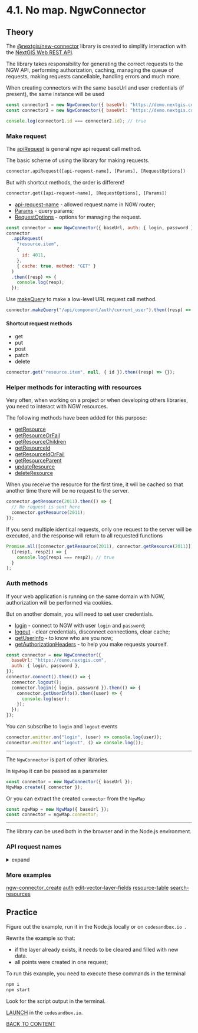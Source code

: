# 4.1. No map. NgwConnector

## Theory

The [@nextgis/new-connector](https://github.com/nextgis/nextgis_frontend/tree/master/packages/new-connector) library is created to simplify interaction with the [NextGIS Web REST API](https://docs.nextgis.ru/docs_ngweb_dev/doc/developer/toc.html).

The library takes responsibility for generating the correct requests to the NGW API, performing authorization, caching, managing the queue of requests, making requests cancellable, handling errors and much more.

When creating connectors with the same baseUrl and user credentials (if present), the same instance will be used

```javascript
const connector1 = new NgwConnector({ baseUrl: "https://demo.nextgis.com" });
const connector2 = new NgwConnector({ baseUrl: "https://demo.nextgis.com" });

console.log(connector1.id === connector2.id); // true
```

### Make request

The [apiRequest](https://code-api.nextgis.com/classes/ngw_connector.default.html#apiRequest) is general ngw api request call method.

The basic scheme of using the library for making requests.

```txt
connector.apiRequest([api-request-name], [Params], [RequestOptions])
```

But with shortcut methods, the order is different!

```txt
connector.get([api-request-name], [RequestOptions], [Params])
```

- [api-request-name](#api-request-names) - allowed request name in NGW router;
- [Params](https://code-api.nextgis.com/interfaces/ngw_connector.Params.html) - query params;
- [RequestOptions](https://code-api.nextgis.com/interfaces/ngw_connector.RequestOptions.html) - options for managing the request.

```javascript
const connector = new NgwConnector({ baseUrl, auth: { login, password } });
connector
  .apiRequest(
    "resource.item",
    {
      id: 4011,
    },
    { cache: true, method: "GET" }
  )
  .then((resp) => {
    console.log(resp);
  });
```

Use [makeQuery](https://code-api.nextgis.com/classes/ngw_connector.default.html#makeQuery) to make a low-level URL request call method.

```javascript
connector.makeQuery("/api/component/auth/current_user").then((resp) => {});
```

#### Shortcut request methods

- get
- put
- post
- patch
- delete

```javascript
connector.get("resource.item", null, { id }).then((resp) => {});
```

### Helper methods for interacting with resources

Very often, when working on a project or when developing others libraries, you need to interact with NGW resources.

The following methods have been added for this purpose:

- [getResource](https://code-api.nextgis.com/classes/ngw_connector.default.html#getResource)
- [getResourceOrFail](https://code-api.nextgis.com/classes/ngw_connector.default.html#getResourceOrFail)
- [getResourceChildren](https://code-api.nextgis.com/classes/ngw_connector.default.html#getResourceChildren)
- [getResourceId](https://code-api.nextgis.com/classes/ngw_connector.default.html#getResourceId)
- [getResourceIdOrFail](https://code-api.nextgis.com/classes/ngw_connector.default.html#getResourceIdOrFail)
- [getResourceParent](https://code-api.nextgis.com/classes/ngw_connector.default.html#getResourceParent)
- [updateResource](https://code-api.nextgis.com/classes/ngw_connector.default.html#updateResource)
- [deleteResource](https://code-api.nextgis.com/classes/ngw_connector.default.html#deleteResource)

When you receive the resource for the first time, it will be cached so that another time there will be no request to the server.

```javascript
connector.getResource(2011).then(() => {
  // No request is sent here
  connector.getResource(2011);
});
```

If you send multiple identical requests, only one request to the server will be executed, and the response will return to all requested functions

```javascript
Promise.all([connector.getResource(2011), connector.getResource(2011)]).then(
  ([resp1, resp2]) => {
    console.log(resp1 === resp2); // true
  }
);
```

### Auth methods

If your web application is running on the same domain with NGW, authorization will be performed via cookies.

But on another domain, you will need to set user credentials.

- [login](https://code-api.nextgis.com/classes/ngw_connector.default.html#login) - connect to NGW with user `login` and `password`;
- [logout](https://code-api.nextgis.com/classes/ngw_connector.default.html#logout) - clear credentials, disconnect connections, clear cache;
- [getUserInfo](https://code-api.nextgis.com/classes/ngw_connector.default.html#getUserInfo) - to know who are you now;
- [getAuthorizationHeaders](https://code-api.nextgis.com/classes/ngw_connector.default.html#getAuthorizationHeaders) - to help you make requests yourself.

```javascript
const connector = new NgwConnector({
  baseUrl: "https://demo.nextgis.com",
  auth: { login, password },
});
connector.connect().then(() => {
  connector.logout();
  connector.login({ login, password }).then(() => {
    connector.getUserInfo().then((user) => {
      console.log(user);
    });
  });
});
```

You can subscribe to `login` and `logout` events

```javascript
connector.emitter.on("login", (user) => console.log(user));
connector.emitter.on("logout", () => console.log());
```

---

The `NgwConnector` is part of other libraries.

In `NgwMap` it can be passed as a parameter

```javascript
const connector = new NgwConnector({ baseUrl });
NgwMap.create({ connector });
```

Or you can extract the created `connector` from the `NgwMap`

```javascript
const ngwMap = new NgwMap({ baseUrl });
const connector = ngwMap.connector;
```

---

The library can be used both in the browser and in the Node.js environment.

### API request names

<details>
  <summary>expand</summary>

| request name                      | url                                                   | arguments        |
| --------------------------------- | ----------------------------------------------------- | ---------------- |
| auth.current_user                 | /api/component/auth/current_user                      |                  |
| auth.group.collection             | /api/component/auth/group/                            |                  |
| auth.group.create                 | /auth/group/create                                    |                  |
| auth.group.delete                 | /auth/group/{0}/delete                                | id               |
| auth.group.edit                   | /auth/group/{0}/edit                                  | id               |
| auth.group.item                   | /api/component/auth/group/{0}                         | id               |
| auth.login_cookies                | /api/component/auth/login                             |                  |
| auth.logout_cookies               | /api/component/auth/logout                            |                  |
| auth.profile                      | /api/component/auth/profile                           |                  |
| auth.register                     | /api/component/auth/register                          |                  |
| auth.user.collection              | /api/component/auth/user/                             |                  |
| auth.user.create                  | /auth/user/create                                     |                  |
| auth.user.delete                  | /auth/user/{0}/delete                                 | id               |
| auth.user.edit                    | /auth/user/{0}/edit                                   | id               |
| auth.user.item                    | /api/component/auth/user/{0}                          | id               |
| collector.resource.read           | /collector/resource/{0}/read                          | id               |
| collector.resource.users          | /collector/resource/{0}/users                         | id               |
| collector.settings                | /api/component/collector/settings                     |                  |
| collector.settings.users          | /collector/user                                       |                  |
| collector.user                    | /collector/user/{0}                                   | user_id          |
| feature_attachment.collection     | /api/resource/{0}/feature/{1}/attachment/             | id,fid           |
| feature_attachment.download       | /api/resource/{0}/feature/{1}/attachment/{2}/download | id,fid,aid       |
| feature_attachment.image          | /api/resource/{0}/feature/{1}/attachment/{2}/image    | id,fid,aid       |
| feature_attachment.item           | /api/resource/{0}/feature/{1}/attachment/{2}          | id,fid,aid       |
| feature_layer.feature.browse      | /resource/{0}/feature/                                | id               |
| feature_layer.feature.collection  | /api/resource/{0}/feature/                            | id               |
| feature_layer.feature.count       | /api/resource/{0}/feature_count                       | id               |
| feature_layer.feature.item        | /api/resource/{0}/feature/{1}                         | id,fid           |
| feature_layer.feature.item_extent | /api/resource/{0}/feature/{1}/extent                  | id,fid           |
| feature_layer.feature.show        | /resource/{0}/feature/{1}                             | id,feature_id    |
| feature_layer.feature.update      | /resource/{0}/feature/{1}/update                      | id,feature_id    |
| feature_layer.field               | /resource/{0}/field/                                  | id               |
| feature_layer.geojson             | /api/resource/{0}/geojson                             | id               |
| feature_layer.identify            | /api/feature_layer/identify                           |                  |
| feature_layer.mvt                 | /api/component/feature_layer/mvt                      |                  |
| feature_layer.store               | /api/resource/{0}/store/                              | id               |
| feature_layer.store.item          | /resource/{0}/store/{1}                               | id,feature_id    |
| file_upload.collection            | /api/component/file_upload/                           |                  |
| file_upload.item                  | /api/component/file_upload/{0}                        | id               |
| file_upload.upload                | /api/component/file_upload/upload                     |                  |
| formbuilder.formbuilder_form_ngfp | /api/resource/{0}/ngfp                                | id               |
| layer.extent                      | /api/resource/{0}/extent                              | id               |
| postgis.connection.inspect        | /api/resource/{0}/inspect/                            | id               |
| postgis.connection.inspect.table  | /api/resource/{0}/inspect/{1}/                        | id,table_name    |
| pyramid.company_logo              | /api/component/pyramid/company_logo                   |                  |
| pyramid.control_panel             | /control-panel                                        |                  |
| pyramid.control_panel.sysinfo     | /control-panel/sysinfo                                |                  |
| pyramid.cors                      | /api/component/pyramid/cors                           |                  |
| pyramid.custom_css                | /api/component/pyramid/custom_css                     |                  |
| pyramid.estimate_storage          | /api/component/pyramid/estimate_storage               |                  |
| pyramid.healthcheck               | /api/component/pyramid/healthcheck                    |                  |
| pyramid.home_path                 | /api/component/pyramid/home_path                      |                  |
| pyramid.kind_of_data              | /api/component/pyramid/kind_of_data                   |                  |
| pyramid.locdata                   | /api/component/pyramid/locdata/{0}/{1}                | component,locale |
| pyramid.logo                      | /api/component/pyramid/logo                           |                  |
| pyramid.pkg_version               | /api/component/pyramid/pkg_version                    |                  |
| pyramid.route                     | /api/component/pyramid/route                          |                  |
| pyramid.settings                  | /api/component/pyramid/settings                       |                  |
| pyramid.statistics                | /api/component/pyramid/statistics                     |                  |
| pyramid.storage                   | /api/component/pyramid/storage                        |                  |
| pyramid.system_name               | /api/component/pyramid/system_name                    |                  |
| qgis.style_qml                    | /api/resource/{0}/qml                                 | id               |
| render.image                      | /api/component/render/image                           |                  |
| render.legend                     | /api/resource/{0}/legend                              | id               |
| render.tile                       | /api/component/render/tile                            |                  |
| render.tile_cache.seed_status     | /api/resource/{0}/tile_cache/seed_status              | id               |
| resource.collection               | /api/resource/                                        |                  |
| resource.create                   | /resource/{0}/create                                  | id               |
| resource.delete                   | /resource/{0}/delete                                  | id               |
| resource.export                   | /api/resource/{0}/export                              | id               |
| resource.file_download            | /api/resource/{0}/file/{1}                            | id,name          |
| resource.item                     | /api/resource/{0}                                     | id               |
| resource.json                     | /resource/{0}/json                                    | id               |
| resource.permission               | /api/resource/{0}/permission                          | id               |
| resource.permission.explain       | /api/resource/{0}/permission/explain                  | id               |
| resource.preview                  | /api/resource/{0}/preview.png                         | id               |
| resource.quota                    | /api/resource/quota                                   |                  |
| resource.resource_export          | /api/component/resource/resource_export               |                  |
| resource.schema                   | /resource/schema                                      |                  |
| resource.search                   | /api/resource/search/                                 |                  |
| resource.show                     | /resource/{0}                                         | id               |
| resource.tree                     | /resource/{0}/tree                                    | id               |
| resource.update                   | /resource/{0}/update                                  | id               |
| resource.volume                   | /api/resource/{0}/volume                              | id               |
| resource.widget                   | /resource/widget                                      |                  |
| spatial_ref_sys.collection        | /api/component/spatial_ref_sys/                       |                  |
| spatial_ref_sys.convert           | /api/component/spatial_ref_sys/convert                |                  |
| spatial_ref_sys.geom_area         | /api/component/spatial_ref_sys/{0}/geom_area          | id               |
| spatial_ref_sys.geom_length       | /api/component/spatial_ref_sys/{0}/geom_length        | id               |
| spatial_ref_sys.geom_transform    | /api/component/spatial_ref_sys/{0}/geom_transform     | id               |
| spatial_ref_sys.get               | /api/component/spatial_ref_sys/{0}                    | id               |
| srs.create                        | /srs/create                                           |                  |
| srs.delete                        | /srs/{0}/delete                                       | id               |
| srs.edit                          | /srs/{0}/edit                                         | id               |
| tmsclient.connection.layers       | /api/component/tmsclient/{0}/layers/                  | id               |
| tracker.export_to_gpx             | /tracker/gpx                                          |                  |
| tracker.get.stops                 | /tracker/stops                                        |                  |
| tracker.get_amd_static_url        | /tracker/amd/static/url/                              |                  |
| tracker.get_device_types          | /tracker/device_types                                 |                  |
| tracker.get_full_tracks           | /tracker/tracks/full                                  |                  |
| tracker.get_last_activity_tracker | /tracker/activity/last                                |                  |
| tracker.get_short_tracks          | /tracker/tracks/short                                 |                  |
| tracker.get_tracker_last_points   | /tracker/last/points                                  |                  |
| tracker.get_tracker_lines         | /tracker/lines                                        |                  |
| tracker.get_tracker_points        | /tracker/points                                       |                  |
| tracker.get_trackers              | /tracker/trackers/tree                                |                  |
| tracker.receive_packet            | /tracker/{0}/receive                                  | unique_id        |
| tracker.reports                   | /tracker/reports/                                     |                  |
| tracker.reports.build             | /tracker/report/build/                                |                  |
| tracker.settings                  | /api/component/tracker/settings                       |                  |
| vector_layer.dataset              | /api/component/vector_layer/dataset                   |                  |
| webmap.annotation.collection      | /api/resource/{0}/annotation/                         | id               |
| webmap.annotation.item            | /api/resource/{0}/annotation/{1}                      | id,annotation_id |
| webmap.display                    | /resource/{0}/display                                 | id               |
| webmap.display.tiny               | /resource/{0}/display/tiny                            | id               |
| webmap.settings                   | /api/component/webmap/settings                        |                  |
| wfsserver.wfs                     | /api/resource/{0}/wfs                                 | id               |
| wmsserver.wms                     | /api/resource/{0}/wms                                 | id               |

</details>

### More examples

[ngw-connector_create](https://codepen.io/rendrom/pen/wvdmapq)
[auth](https://code.nextgis.com/ngw-connector-examples-auth)
[edit-vector-layer-fields](https://code.nextgis.com/ngw-connector-examples-edit-vector-layer-fields)
[resource-table](https://code.nextgis.com/ngw-connector-examples-resource-table)
[search-resources](https://code.nextgis.com/ngw-connector-examples-search-resources)

## Practice

Figure out the example, run it in the Node.js locally or on `codesandbox.io `.

Rewrite the example so that:

- if the layer already exists, it needs to be cleared and filled with new data.
- all points were created in one request;


To run this example, you need to execute these commands in the terminal

```bash
npm i
npm start
```

Look for the script output in the terminal.

[LAUNCH](https://githubbox.com/nextgis/ngf-tutorial/tree/master/tutorials/6_1_vno_map_ngw_connector) in the `codesandbox.io`.

[BACK TO CONTENT](../../README.md)
